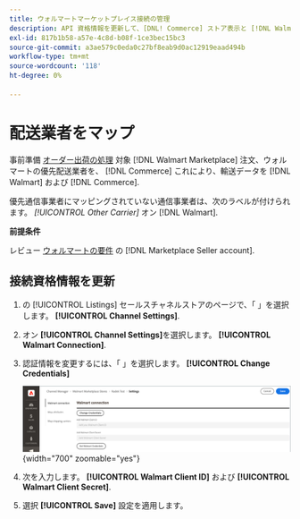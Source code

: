 ```yaml
---
title: ウォルマートマーケットプレイス接続の管理
description: API 資格情報を更新して、[DNL! Commerce] ストア表示と [!DNL Walmart Marketplace]. The connection is required to connect [!DNL Commerce] 製品の一覧を作成し、在庫、価格、注文、配送先のデータを同期します。 [!DNL Commerce] そしてウォルマート」
exl-id: 817b1b58-a57e-4c8d-b08f-1ce3bec15bc3
source-git-commit: a3ae579c0eda0c27bf8eab9d0ac12919eaad494b
workflow-type: tm+mt
source-wordcount: '118'
ht-degree: 0%

---
```


# 配送業者をマップ

事前準備 [オーダー出荷の処理](process-orders.md#ship-an-order) 対象 [!DNL Walmart Marketplace] 注文、ウォルマートの優先配送業者を、 [!DNL Commerce] これにより、輸送データを [!DNL Walmart] および [!DNL Commerce].

優先通信事業者にマッピングされていない通信事業者は、次のラベルが付けられます。 *[!UICONTROL Other Carrier]* オン [!DNL Walmart].

**前提条件**

レビュー [ウォルマートの要件](walmart-requirements.md) の [!DNL Marketplace Seller account].

## 接続資格情報を更新

1. の [!UICONTROL Listings] セールスチャネルストアのページで、「 」を選択します。 **[!UICONTROL Channel Settings]**.

1. オン **[!UICONTROL Channel Settings]**&#x200B;を選択します。 **[!UICONTROL Walmart Connection]**.

1. 認証情報を変更するには、「 」を選択します。 **[!UICONTROL Change Credentials]**

   ![接続を認証するための Walmart API 認証情報の更新](assets/update-connection-credentials.png){width="700" zoomable="yes"}

1. 次を入力します。 **[!UICONTROL Walmart Client ID]** および **[!UICONTROL Walmart Client Secret]**.

1. 選択 **[!UICONTROL Save]** 設定を適用します。
